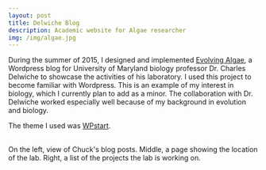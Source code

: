 ```yaml
---
layout: post
title: Delwiche Blog
description: Academic website for Algae researcher
img: /img/algae.jpg
---
```


During the summer of 2015, I designed and implemented [Evolving Algae](http://blog.umd.edu/algaeevolve/), a Wordpress blog for University of Maryland biology professor Dr. Charles Delwiche to showcase the activities of his laboratory. I used this project to become familiar with Wordpress. This is an example of my interest in biology, which I currently plan to add as a minor. The collaboration with Dr. Delwiche worked especially well because of my background in evolution and biology. 

The theme I used was [WPstart](https://wordpress.org/themes/wpstart/).

<div class="img_row">
	<img class="col one" src="{{ site.baseurl }}/img/screen_blog.png" alt="" title="screenshot of blog page"/>
	<img class="col one" src="{{ site.baseurl }}/img/screen_map.png" alt="" title="screenshot of lab location"/>
	<img class="col one" src="{{ site.baseurl }}/img/screen_projects.png" alt="" title="screenshot of lab projects"/>
</div>
<div class="col three caption">
	On the left, view of Chuck's blog posts. Middle, a page showing the location of the lab. Right, a list of the projects the lab is working on.
</div>
